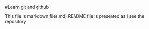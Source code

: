 #Learn git and github

This file is markdown file(.md)
README file is presented as I see the repository
